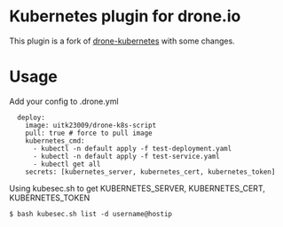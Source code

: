# Kubernetes plugin for drone.io

This plugin is a fork of [drone-kubernetes](https://github.com/honestbee/drone-kubernetes) with some changes.

# Usage

Add your config to .drone.yml

```
  deploy:
    image: uitk23009/drone-k8s-script
    pull: true # force to pull image
    kubernetes_cmd:
      - kubectl -n default apply -f test-deployment.yaml
      - kubectl -n default apply -f test-service.yaml
      - kubectl get all
    secrets: [kubernetes_server, kubernetes_cert, kubernetes_token]

```

Using kubesec.sh to get KUBERNETES_SERVER, KUBERNETES_CERT, KUBERNETES_TOKEN

```
$ bash kubesec.sh list -d username@hostip 

```
